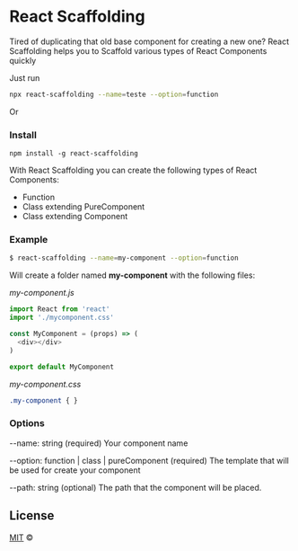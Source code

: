 # React Scaffolding
Tired of duplicating that old base component for creating a new one? React Scaffolding helps you to Scaffold various types of React Components quickly

Just run

```bash
npx react-scaffolding --name=teste --option=function
```

Or

### Install
```
npm install -g react-scaffolding
```

With React Scaffolding you can create the following types of React Components:

- Function
- Class extending PureComponent
- Class extending Component

### Example
```bash
$ react-scaffolding --name=my-component --option=function
```

Will create a folder named **my-component** with the following files:

*my-component.js*
```javascript
import React from 'react'
import './mycomponent.css'

const MyComponent = (props) => (
  <div></div>
)

export default MyComponent
```

*my-component.css*

```css
.my-component { }
```

### Options

--name: string (required)
Your component name

--option: function | class | pureComponent (required)
The template that will be used for create your component

--path: string (optional)
The path that  the component will be placed.

## License
[MIT](http://opensource.org/licenses/MIT) ©
